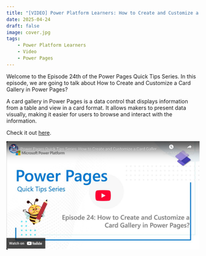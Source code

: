 ```yaml
---
title: "[VIDEO] Power Platform Learners: How to Create and Customize a Card Gallery in Power Pages?"
date: 2025-04-24
draft: false
image: cover.jpg
tags: 
    - Power Platform Learners
    - Video
    - Power Pages
---
```


Welcome to the Episode 24th of the Power Pages Quick Tips Series. In this episode, we are going to talk about How to Create and Customize a Card Gallery in Power Pages?

A card gallery in Power Pages is a data control that displays information from a table and view in a card format. It allows makers to present data visually, making it easier for users to browse and interact with the information.

Check it out [here](https://youtu.be/yENJeXxexks).

[![](video.jpg)](https://youtu.be/yENJeXxexks)

